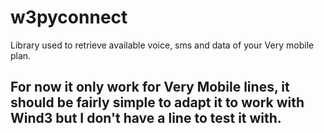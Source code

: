 # w3pyconnect

Library used to retrieve available voice, sms and data of your Very mobile plan.

## For now it only work for Very Mobile lines, it should be fairly simple to adapt it to work with Wind3 but I don't have a line to test it with.
